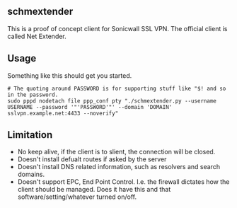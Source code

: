 ## schmextender
This is a proof of concept client for Sonicwall SSL VPN. The official client is called Net Extender.

## Usage
Something like this should get you started.
```
# The quoting around PASSWORD is for supporting stuff like "$! and so in the password.
sudo pppd nodetach file ppp_conf pty "./schmextender.py --username USERNAME --password '"'PASSWORD'"' --domain 'DOMAIN' sslvpn.example.net:4433 --noverify"
```


## Limitation
- No keep alive, if the client is to slient, the connection will be closed.
- Doesn't install defualt routes if asked by the server
- Doesn't install DNS related information, such as resolvers and search domains.
- Doesn't support EPC, End Point Control. I.e. the firewall dictates how the client should be managed. Does it have this and that software/setting/whatever turned on/off.

